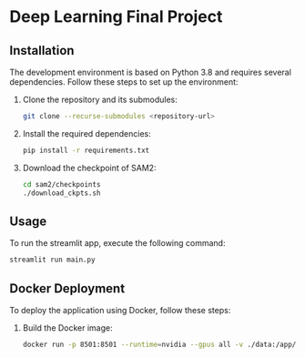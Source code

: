 # Deep Learning Final Project



## Installation

The development environment is based on Python 3.8 and requires several dependencies. Follow these steps to set up the environment:

1. Clone the repository and its submodules:
   ```bash
   git clone --recurse-submodules <repository-url>
   ```

2. Install the required dependencies:
   ```bash
   pip install -r requirements.txt
   ```
3. Download the checkpoint of SAM2:
   ```bash
   cd sam2/checkpoints
   ./download_ckpts.sh
   ```

## Usage

To run the streamlit app, execute the following command:

```bash
streamlit run main.py
```

## Docker Deployment

To deploy the application using Docker, follow these steps:
1. Build the Docker image:
   ```bash
   docker run -p 8501:8501 --runtime=nvidia --gpus all -v ./data:/app/data tonychi/idol
   ```
